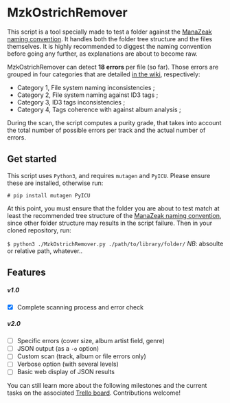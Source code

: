 # MzkOstrichRemover

This script is a tool specially made to test a folder against the [ManaZeak naming convention](https://github.com/ManaZeak/ManaZeak/wiki/Naming-convention). It handles both the folder tree structure and the files themselves. It is highly recommended to diggest the naming convention before going any further, as explanations are about to become raw.

MzkOstrichRemover can detect **18 errors** per file (so far). Those errors are grouped in four categories that are detailed [in the wiki](https://github.com/ManaZeak/MzkOstrichRemover/wiki/Tracked-Errors), respectively:

- Category 1, File system naming inconsistencies ;  
- Category 2, File system naming against ID3 tags ;  
- Category 3, ID3 tags inconsistencies ;  
- Category 4, Tags coherence with against album analysis ;  

During the scan, the script computes a purity grade, that takes into account the total number of possible errors per track and the actual number of errors.

## Get started

This script uses `Python3`, and requires `mutagen` and `PyICU`. Please ensure these are installed, otherwise run:

`# pip install mutagen PyICU`

At this point, you must ensure that the folder you are about to test match at least the recommended tree structure of the [ManaZeak naming convention](https://github.com/ManaZeak/ManaZeak/wiki/Naming-convention), since other folder structure may results in the script failure. Then in your cloned repository, run:

`$ python3 ./MzkOstrichRemover.py ./path/to/library/folder/` *NB*: absoulte or relative path, whatever..

## Features

##### v1.0
- [x] Complete scanning process and error check

##### v2.0
- [ ] Specific errors (cover size, album artist field, genre)
- [ ] JSON output (as a `-o` option)
- [ ] Custom scan (track, album or file errors only)
- [ ] Verbose option (with several levels)
- [ ] Basic web display of JSON results

 You can still learn more about the following milestones and the current tasks on the associated [Trello board](https://trello.com/b/0nVfm0Xz/mzkostrichremover). Contributions welcome!

